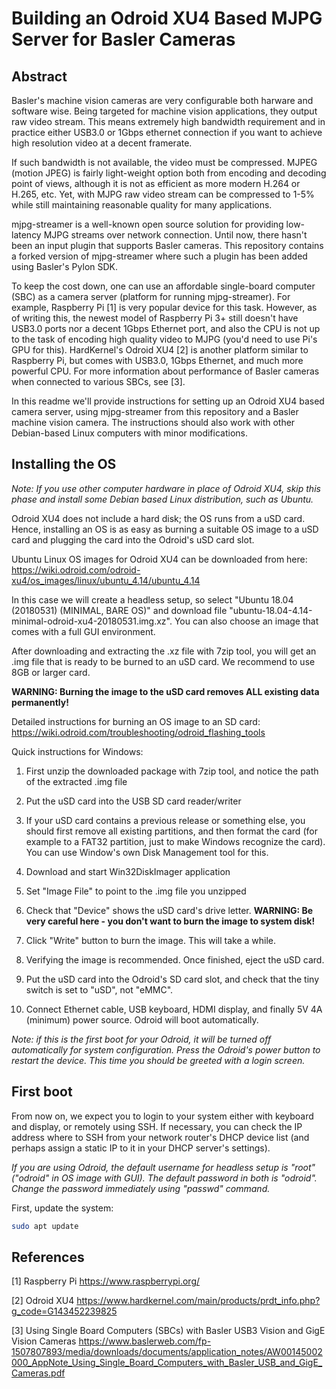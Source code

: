 Building an Odroid XU4 Based MJPG Server for Basler Cameras
===========================================================

Abstract
--------

Basler's machine vision cameras are very configurable both harware and software wise. Being targeted for machine vision applications, they output raw video stream. This means extremely high bandwidth requirement and in practice either USB3.0 or 1Gbps ethernet connection if you want to achieve high resolution video at a decent framerate.

If such bandwidth is not available, the video must be compressed. MJPEG (motion JPEG) is fairly light-weight option both from encoding and decoding point of views, although it is not as efficient as more modern H.264 or H.265, etc. Yet, with MJPG raw video stream can be compressed to 1-5% while still maintaining reasonable quality for many applications.

mjpg-streamer is a well-known open source solution for providing low-latency MJPG streams over network connection. Until now, there hasn't been an input plugin that supports Basler cameras. This repository contains a forked version of mjpg-streamer where such a plugin has been added using Basler's Pylon SDK.

To keep the cost down, one can use an affordable single-board computer (SBC) as a camera server (platform for running mjpg-streamer). For example, Raspberry Pi [1] is very popular device for this task. However, as of writing this, the newest model of Raspberry Pi 3+ still doesn't have USB3.0 ports nor a decent 1Gbps Ethernet port, and also the CPU is not up to the task of encoding high quality video to MJPG (you'd need to use Pi's GPU for this). HardKernel's Odroid XU4 [2] is another platform similar to Raspberry Pi, but comes with USB3.0, 1Gbps Ethernet, and much more powerful CPU. For more information about performance of Basler cameras when connected to various SBCs, see [3].

In this readme we'll provide instructions for setting up an Odroid XU4 based camera server, using mjpg-streamer from this repository and a Basler machine vision camera. The instructions should also work with other Debian-based Linux computers with minor modifications.

Installing the OS
-----------------

<i>Note: If you use other computer hardware in place of Odroid XU4, skip this phase and install some Debian based Linux distribution, such as Ubuntu.</i>

Odroid XU4 does not include a hard disk; the OS runs from a uSD card. Hence, installing an OS is as easy as burning a suitable OS image to a uSD card and plugging the card into the Odroid's uSD card slot.

Ubuntu Linux OS images for Odroid XU4 can be downloaded from here:
https://wiki.odroid.com/odroid-xu4/os_images/linux/ubuntu_4.14/ubuntu_4.14

In this case we will create a headless setup, so select "Ubuntu 18.04 (20180531) (MINIMAL, BARE OS)" and download file "ubuntu-18.04-4.14-minimal-odroid-xu4-20180531.img.xz". You can also choose an image that comes with a full GUI environment.

After downloading and extracting the .xz file with 7zip tool, you will get an .img file that is ready to be burned to an uSD card. We recommend to use 8GB or larger card.

<b>WARNING: Burning the image to the uSD card removes ALL existing data permanently!</b>

Detailed instructions for burning an OS image to an SD card:
https://wiki.odroid.com/troubleshooting/odroid_flashing_tools

Quick instructions for Windows:

1. First unzip the downloaded package with 7zip tool, and notice the path of the extracted .img file

2. Put the uSD card into the USB SD card reader/writer

3. If your uSD card contains a previous release or something else, you should first remove all existing partitions, and then format the card (for example to a FAT32 partition, just to make Windows recognize the card). You can use Window's own Disk Management tool for this.

4. Download and start Win32DiskImager application

5. Set "Image File" to point to the .img file you unzipped

6. Check that "Device" shows the uSD card's drive letter. <b>WARNING: Be very careful here - you don't want to burn the image to system disk!</b>

7. Click "Write" button to burn the image. This will take a while.

8. Verifying the image is recommended. Once finished, eject the uSD card.

9. Put the uSD card into the Odroid's SD card slot, and check that the tiny switch is set to "uSD", not "eMMC".

10. Connect Ethernet cable, USB keyboard, HDMI display, and finally 5V 4A (minimum) power source. Odroid will boot automatically.

<i>Note: if this is the first boot for your Odroid, it will be turned off automatically for system configuration. Press the Odroid's power button to restart the device. This time you should be greeted with a login screen.</i>

First boot
----------

From now on, we expect you to login to your system either with keyboard and display, or remotely using SSH. If necessary, you can check the IP address where to SSH from your network router's DHCP device list (and perhaps assign a static IP to it in your DHCP server's settings).

<i>If you are using Odroid, the default username for headless setup is "root" ("odroid" in OS image with GUI). The default password in both is "odroid". Change the password immediately using "passwd" command.</i>

First, update the system:
```bash
sudo apt update
```


References
----------

[1] Raspberry Pi
https://www.raspberrypi.org/

[2] Odroid XU4
https://www.hardkernel.com/main/products/prdt_info.php?g_code=G143452239825

[3] Using Single Board Computers (SBCs) with Basler USB3 Vision and GigE Vision Cameras
https://www.baslerweb.com/fp-1507807893/media/downloads/documents/application_notes/AW00145002000_AppNote_Using_Single_Board_Computers_with_Basler_USB_and_GigE_Cameras.pdf


